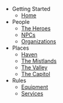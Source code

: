 - Getting Started
  - [Home](/)
- People
  - [The Heroes](heroes.md)
  - [NPCs](npcs.md)
  - [Organizations](organizations.md)
- Places
  - [Haven](haven.md)
  - [The Mistlands](mistlands.md)
  - [The Valley](valley.md)
  - [The Capitol](capitol.md)
- Rules
  - [Equipment](/equipment.md)
  - [Services](/services.md)
